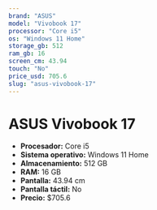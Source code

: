 ```yaml
---
brand: "ASUS"
model: "Vivobook 17"
processor: "Core i5"
os: "Windows 11 Home"
storage_gb: 512
ram_gb: 16
screen_cm: 43.94
touch: "No"
price_usd: 705.6
slug: "asus-vivobook-17"
---
```


# ASUS Vivobook 17

- **Procesador:** Core i5
- **Sistema operativo:** Windows 11 Home
- **Almacenamiento:** 512 GB
- **RAM:** 16 GB
- **Pantalla:** 43.94 cm
- **Pantalla táctil:** No
- **Precio:** $705.6
